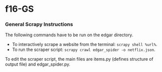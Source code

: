 # f16-GS

### General Scrapy Instructions
The following commands have to be run on the edgar directory.
- To interactively scrape a website from the terminal: `scrapy shell %url%`.
- To run the scraper script: `scrapy crawl edgar_spider -o netflix.json`.

To edit the scraper script, the main files are items.py (defines structure of output file) and edgar_spider.py.
